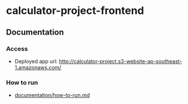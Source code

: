 # calculator-project-frontend

## Documentation

### Access

- Deployed app url: http://calculator-project.s3-website-ap-southeast-1.amazonaws.com/

### How to run

- [documentation/how-to-run.md](./documentation/how-to-run.md)
